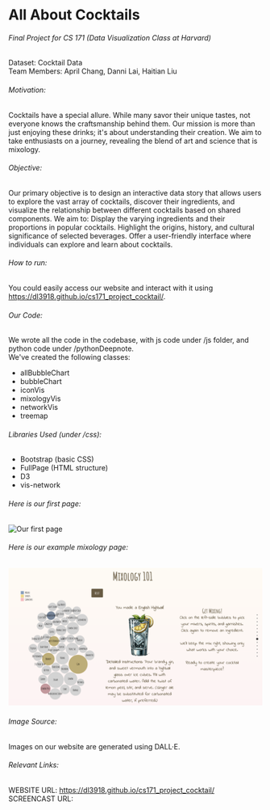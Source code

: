 # All About Cocktails

###### Final Project for CS 171 (Data Visualization Class at Harvard)
Dataset: Cocktail Data
<br/> Team Members: April Chang, Danni Lai, Haitian Liu

###### Motivation:
Cocktails have a special allure. While many savor their unique tastes, not everyone knows the craftsmanship behind them. Our mission is more than just enjoying these drinks; it's about understanding their creation. We aim to take enthusiasts on a journey, revealing the blend of art and science that is mixology.

###### Objective:
Our primary objective is to design an interactive data story that allows users to explore the vast array of cocktails, discover their ingredients, and visualize the relationship between different cocktails based on shared components. We aim to:
Display the varying ingredients and their proportions in popular cocktails.
Highlight the origins, history, and cultural significance of selected beverages.
Offer a user-friendly interface where individuals can explore and learn about cocktails.


###### How to run:
You could easily access our website and interact with it using https://dl3918.github.io/cs171_project_cocktail/.

###### Our Code:
We wrote all the code in the codebase, with js code under /js folder, and python code under /pythonDeepnote.
<br> We've created the following classes:
<ul>
<li>allBubbleChart</li>
<li>bubbleChart</li>
<li>iconVis</li>
<li>mixologyVis</li>
<li>networkVis</li>
<li>treemap</li>
</ul>

###### Libraries Used (under /css):
<ul>
<li>Bootstrap (basic CSS)</li>
<li>FullPage (HTML structure)</li>
<li>D3</li>
<li>vis-network</li>
</ul>

###### Here is our first page:
![Our first page](img/screenshot1.jpg?raw=true "Title")

###### Here is our example mixology page:
![Our mixlogy page](img/screenshot2.jpg?raw=true "Title")

###### Image Source:
Images on our website are generated using DALL·E.


###### Relevant Links:

WEBSITE URL: https://dl3918.github.io/cs171_project_cocktail/
<br/> SCREENCAST URL: 